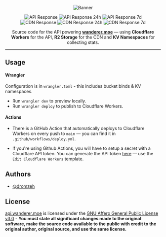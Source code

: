 <div align="center">

![Banner]

![API Response] ![API Response 24h] ![API Response 7d]  
![CDN Response] ![CDN Response 24h] ![CDN Response 7d]

Source code for the API powering [**wanderer.moe**](https://wanderer.moe) — using **Cloudflare Workers** for the API, **R2 Storage** for the CDN and **KV Namespaces** for collecting stats.

</div>

---

## Usage

#### Wrangler

Configuration is in `wrangler.toml` - this includes bucket binds & KV namespaces.

-   Run `wrangler dev` to preview locally.
-   Run `wrangler deploy` to publish to Cloudflare Workers.

#### Actions

-   There is a GitHub Action that automatically deploys to Cloudflare Workers on every push to `main` — you can find it in `.github/workflows/deploy.yml`.

-   If you're using Github Actions, you will have to setup a secret with a Cloudflare API token. You can generate the API token [here][Cloudflare API Token] — use the `Edit Cloudflare Workers` template.

## Authors

-   [@dromzeh][Dromzeh]

## License

[api.wanderer.moe][api.wanderer.moe] is licensed under the [GNU Affero General Public License v3.0][License] - **You must state all significant changes made to the original software, make the source code available to the public with credit to the original author, original source, and use the same license.**

[Banner]: https://files.catbox.moe/qa3eus.svg
[API Status]: https://status.wanderer.moe/history/api
[CDN Status]: https://status.wanderer.moe/history/cdn
[API Response]: https://img.shields.io/endpoint?label=API%20Response&style=for-the-badge&url=https%3A%2F%2Fraw.githubusercontent.com%2Fwanderer-moe%2Fstatus%2FHEAD%2Fapi%2Fapi%2Fresponse-time.json
[API Response 24h]: https://img.shields.io/endpoint?label=API%20Response%20%2824h%29&style=for-the-badge&url=https%3A%2F%2Fraw.githubusercontent.com%2Fwanderer-moe%2Fstatus%2FHEAD%2Fapi%2Fapi%2Fresponse-time-day.json
[API Response 7d]: https://img.shields.io/endpoint?label=API%20Response%20%281wk%29&style=for-the-badge&url=https%3A%2F%2Fraw.githubusercontent.com%2Fwanderer-moe%2Fstatus%2FHEAD%2Fapi%2Fapi%2Fresponse-time-week.json
[CDN Response]: https://img.shields.io/endpoint?label=CDN%20Response&style=for-the-badge&url=https%3A%2F%2Fraw.githubusercontent.com%2Fwanderer-moe%2Fstatus%2FHEAD%2Fapi%2Fcdn%2Fresponse-time.json
[CDN Response 24h]: https://img.shields.io/endpoint?label=CDN%20Response%20%2824h%29&style=for-the-badge&url=https%3A%2F%2Fraw.githubusercontent.com%2Fwanderer-moe%2Fstatus%2FHEAD%2Fapi%2Fcdn%2Fresponse-time-day.json
[CDN Response 7d]: https://img.shields.io/endpoint?label=CDN%20Response%20%281wk%29&style=for-the-badge&url=https%3A%2F%2Fraw.githubusercontent.com%2Fwanderer-moe%2Fstatus%2FHEAD%2Fapi%2Fcdn%2Fresponse-time-week.json
[Cloudflare API Token]: https://dash.cloudflare.com/profile/api-tokens
[Dromzeh]: https://github.com/dromzeh
[api.wanderer.moe]: https://api.wanderer.moe
[License]: LICENSE
